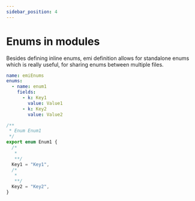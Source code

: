 ```yaml
---
sidebar_position: 4
---
```


# Enums in modules

Besides defining inline enums, emi definition allows for standalone enums which is really useful,
for sharing enums between multiple files.

 
```yaml
name: emiEnums
enums:
  - name: enum1
    fields:
      - k: Key1
        value: Value1
      - k: Key2
        value: Value2

```


```ts
/**
 * Enum Enum1
 */
export enum Enum1 {
  /*
   *
   **/
  Key1 = "Key1",
  /*
   *
   **/
  Key2 = "Key2",
}

```